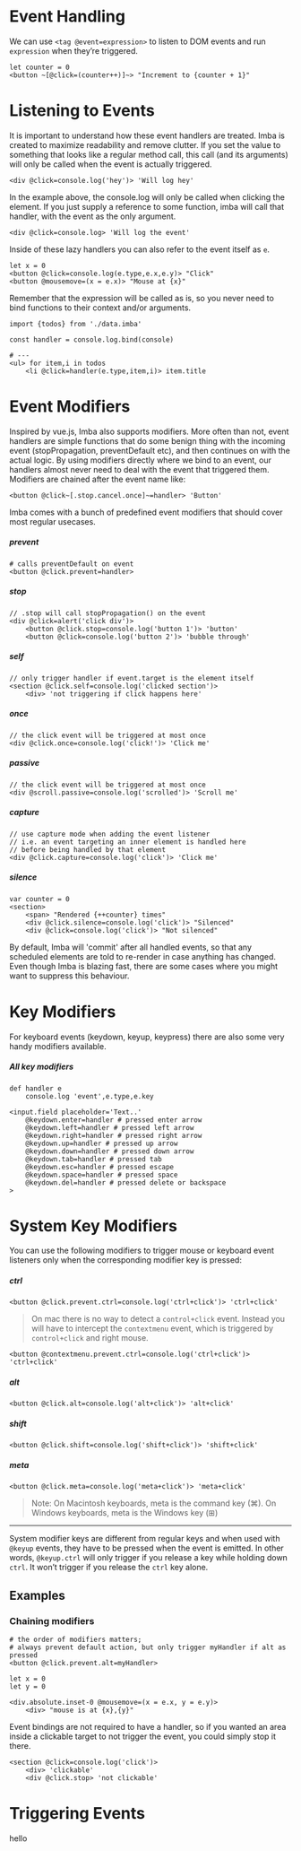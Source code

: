 # Event Handling

We can use `<tag @event=expression>` to listen to DOM events and run `expression` when they’re triggered.

```imba
let counter = 0
<button ~[@click=(counter++)]~> "Increment to {counter + 1}"
```

# Listening to Events

It is important to understand how these event handlers are treated. Imba is created to maximize readability and remove clutter. If you set the value to something that looks like a regular method call, this call (and its arguments) will only be called when the event is actually triggered.

```imba
<div @click=console.log('hey')> 'Will log hey'
```

In the example above, the console.log will only be called when clicking the element. If you just supply a reference to some function, imba will call that handler, with the event as the only argument.

```imba
<div @click=console.log> 'Will log the event'
```

Inside of these lazy handlers you can also refer to the event itself as `e`.

```imba
let x = 0
<button @click=console.log(e.type,e.x,e.y)> "Click"
<button @mousemove=(x = e.x)> "Mouse at {x}"
```

Remember that the expression will be called as is, so you never need to bind functions to their context and/or arguments.

```imba
import {todos} from './data.imba'

const handler = console.log.bind(console)

# ---
<ul> for item,i in todos
	<li @click=handler(e.type,item,i)> item.title
```


# Event Modifiers

Inspired by vue.js, Imba also supports modifiers. More often than not, event handlers are simple functions that do some benign thing with the incoming event (stopPropagation, preventDefault etc), and then continues on with the actual logic. By using modifiers directly where we bind to an event, our handlers almost never need to deal with the event that triggered them. Modifiers are chained after the event name like:

```imba
<button @click~[.stop.cancel.once]~=handler> 'Button'
```

Imba comes with a bunch of predefined event modifiers that should cover most regular usecases.

##### prevent
```imba
# calls preventDefault on event
<button @click.prevent=handler>
```

##### stop
```imba
// .stop will call stopPropagation() on the event
<div @click=alert('click div')>
	<button @click.stop=console.log('button 1')> 'button'
	<button @click=console.log('button 2')> 'bubble through'
```

##### self
```imba
// only trigger handler if event.target is the element itself
<section @click.self=console.log('clicked section')>
	<div> 'not triggering if click happens here'
```

##### once
```imba
// the click event will be triggered at most once
<div @click.once=console.log('click!')> 'Click me'
```

##### passive

```imba
// the click event will be triggered at most once
<div @scroll.passive=console.log('scrolled')> 'Scroll me'
```

##### capture

```imba
// use capture mode when adding the event listener
// i.e. an event targeting an inner element is handled here 
// before being handled by that element
<div @click.capture=console.log('click')> 'Click me'
```

##### silence
```imba
var counter = 0
<section>
	<span> "Rendered {++counter} times"
	<div @click.silence=console.log('click')> "Silenced"
	<div @click=console.log('click')> "Not silenced"
```
By default, Imba will 'commit' after all handled events, so that any scheduled elements are told to re-render in case anything has changed. Even though Imba is blazing fast, there are some cases where you might want to suppress this behaviour.

# Key Modifiers

For keyboard events (keydown, keyup, keypress) there are also some very handy modifiers available.


##### All key modifiers
```imba
def handler e
	console.log 'event',e.type,e.key

<input.field placeholder='Text..'
	@keydown.enter=handler # pressed enter arrow
	@keydown.left=handler # pressed left arrow
	@keydown.right=handler # pressed right arrow
	@keydown.up=handler # pressed up arrow
	@keydown.down=handler # pressed down arrow
	@keydown.tab=handler # pressed tab
	@keydown.esc=handler # pressed escape
	@keydown.space=handler # pressed space
	@keydown.del=handler # pressed delete or backspace
>
```

# System Key Modifiers

You can use the following modifiers to trigger mouse or keyboard event listeners only when the corresponding modifier key is pressed:

##### ctrl
```imba
<button @click.prevent.ctrl=console.log('ctrl+click')> 'ctrl+click'
```
> On mac there is no way to detect a `control+click` event. Instead you will have to intercept the `contextmenu` event, which is triggered by `control+click` and right mouse.
```imba
<button @contextmenu.prevent.ctrl=console.log('ctrl+click')> 'ctrl+click'
```


##### alt
```imba
<button @click.alt=console.log('alt+click')> 'alt+click'
```

##### shift
```imba
<button @click.shift=console.log('shift+click')> 'shift+click'
```

##### meta
```imba
<button @click.meta=console.log('meta+click')> 'meta+click'
```
> Note: On Macintosh keyboards, meta is the command key (⌘). On Windows keyboards, meta is the Windows key (⊞)

---

System modifier keys are different from regular keys and when used with `@keyup` events, they have to be pressed when the event is emitted. In other words, `@keyup.ctrl` will only trigger if you release a key while holding down `ctrl`. It won’t trigger if you release the `ctrl` key alone.

## Examples

### Chaining modifiers

```imba
# the order of modifiers matters;
# always prevent default action, but only trigger myHandler if alt as pressed
<button @click.prevent.alt=myHandler>
```


```imba
let x = 0
let y = 0

<div.absolute.inset-0 @mousemove=(x = e.x, y = e.y)>
    <div> "mouse is at {x},{y}"
```

Event bindings are not required to have a handler, so if you wanted an area inside a clickable target to not trigger the event, you could simply stop it there.

```imba
<section @click=console.log('click')>
	<div> 'clickable'
	<div @click.stop> 'not clickable'
```

# Triggering Events

hello
